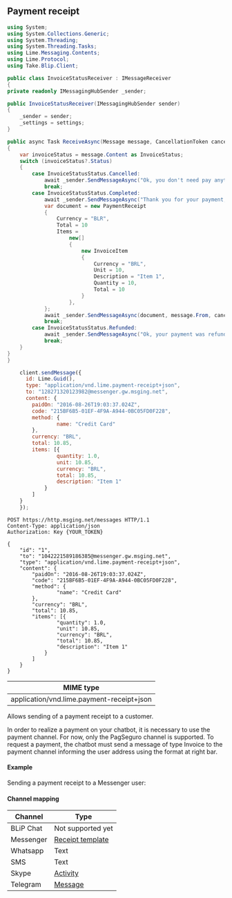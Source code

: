 ## Payment receipt

```csharp
using System;
using System.Collections.Generic;
using System.Threading;
using System.Threading.Tasks;
using Lime.Messaging.Contents;
using Lime.Protocol;
using Take.Blip.Client;

public class InvoiceStatusReceiver : IMessageReceiver
{
private readonly IMessagingHubSender _sender;

public InvoiceStatusReceiver(IMessagingHubSender sender)
{
    _sender = sender;
    _settings = settings;
}

public async Task ReceiveAsync(Message message, CancellationToken cancellationToken)
{
    var invoiceStatus = message.Content as InvoiceStatus;
    switch (invoiceStatus?.Status)
    {
        case InvoiceStatusStatus.Cancelled:
            await _sender.SendMessageAsync("Ok, you don't need pay anything.", message.From, cancellationToken);
            break;
        case InvoiceStatusStatus.Completed:
            await _sender.SendMessageAsync("Thank you for your payment, this is only a test", message.From, cancellationToken);
            var document = new PaymentReceipt
            {
                Currency = "BLR",
                Total = 10
                Items =
                    new[]
                    {
                        new InvoiceItem
                        {
                            Currency = "BRL",
                            Unit = 10,
                            Description = "Item 1",
                            Quantity = 10,
                            Total = 10
                        }
                    },
            };
            await _sender.SendMessageAsync(document, message.From, cancellationToken);
            break;
        case InvoiceStatusStatus.Refunded:
            await _sender.SendMessageAsync("Ok, your payment was refunded by PagSeguro!", message.From, cancellationToken);
            break;
    }
}
}
```

```javascript
    client.sendMessage({
      id: Lime.Guid(),
      type: "application/vnd.lime.payment-receipt+json",
      to: "128271320123982@messenger.gw.msging.net",
      content: {
        paidOn: "2016-08-26T19:03:37.024Z",
        code: "215BF6B5-01EF-4F9A-A944-0BC05FD0F228",
        method: {
                name: "Credit Card"
        },
        currency: "BRL",
        total: 10.85,
        items: [{
                quantity: 1.0,
                unit: 10.85,
                currency: "BRL",
                total: 10.85,
                description: "Item 1"
            }
        ]
    }
    });
```

```http
POST https://http.msging.net/messages HTTP/1.1
Content-Type: application/json
Authorization: Key {YOUR_TOKEN}

{
    "id": "1",
    "to": "1042221589186385@messenger.gw.msging.net",
    "type": "application/vnd.lime.payment-receipt+json",
    "content": {
        "paidOn": "2016-08-26T19:03:37.024Z",
        "code": "215BF6B5-01EF-4F9A-A944-0BC05FD0F228",
        "method": {
                "name": "Credit Card"
        },
        "currency": "BRL",
        "total": 10.85,
        "items": [{
                "quantity": 1.0,
                "unit": 10.85,
                "currency": "BRL",
                "total": 10.85,
                "description": "Item 1"
            }
        ]
    }
}
```

| MIME type                            |
|--------------------------------------|
| application/vnd.lime.payment-receipt+json |

Allows sending of a payment receipt to a customer.

In order to realize a payment on your chatbot, it is necessary to use the payment channel. For now, only the PagSeguro channel is supported. To request a payment, the chatbot must send a message of type Invoice to the payment channel informing the user address using the format at right bar.

#### Example
Sending a payment receipt to a Messenger user:



#### Channel mapping

| Channel              | Type                    |
|--------------------|-------------------------|
| BLiP Chat          | Not supported yet       |
| Messenger          | [Receipt template](https://developers.facebook.com/docs/messenger-platform/send-api-reference/receipt-template)|
| Whatsapp           | Text         |
| SMS                | Text         |
| Skype              | [Activity](https://docs.botframework.com/en-us/skype/chat/#sending-messages-1)|
| Telegram           | [Message](https://core.telegram.org/bots/api#message)|
